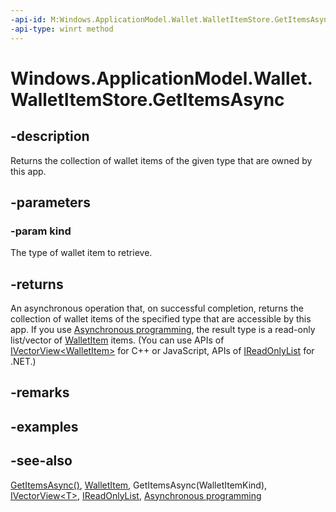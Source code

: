 ```yaml
---
-api-id: M:Windows.ApplicationModel.Wallet.WalletItemStore.GetItemsAsync(Windows.ApplicationModel.Wallet.WalletItemKind)
-api-type: winrt method
---
```


<!-- Method syntax
public Windows.Foundation.IAsyncOperation<Windows.Foundation.Collections.IVectorView<Windows.ApplicationModel.Wallet.WalletItem>> GetItemsAsync(Windows.ApplicationModel.Wallet.WalletItemKind kind)
-->

# Windows.ApplicationModel.Wallet.WalletItemStore.GetItemsAsync

## -description
Returns the collection of wallet items of the given type that are owned by this app.

## -parameters
### -param kind
The type of wallet item to retrieve.

## -returns
An asynchronous operation that, on successful completion, returns the collection of wallet items of the specified type that are accessible by this app. If you use [Asynchronous programming](https://docs.microsoft.com/windows/uwp/threading-async/asynchronous-programming-universal-windows-platform-apps), the result type is a read-only list/vector of [WalletItem](walletitem.md) items. (You can use APIs of [IVectorView&lt;WalletItem&gt;](../windows.foundation.collections/ivectorview_1.md) for C++ or JavaScript, APIs of [IReadOnlyList<WalletItem>](https://docs.microsoft.com/dotnet/api/system.collections.generic.ireadonlylist-1) for .NET.)

## -remarks

## -examples

## -see-also
[GetItemsAsync()](walletitemstore_getitemsasync_1518547059.md), [WalletItem](walletitem.md), GetItemsAsync(WalletItemKind), [IVectorView&lt;T&gt;](../windows.foundation.collections/ivectorview_1.md), [IReadOnlyList<T>](https://docs.microsoft.com/dotnet/api/system.collections.generic.ireadonlylist-1), [Asynchronous programming](https://docs.microsoft.com/windows/uwp/threading-async/asynchronous-programming-universal-windows-platform-apps)
